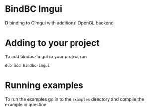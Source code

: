 # BindBC Imgui
D binding to CImgui with additional OpenGL backend

# Adding to your project
To add bindbc-imgui to your project run
```
dub add bindbc-imgui
```

# Running examples
To run the examples go in to the `examples` directory and compile the example in question.